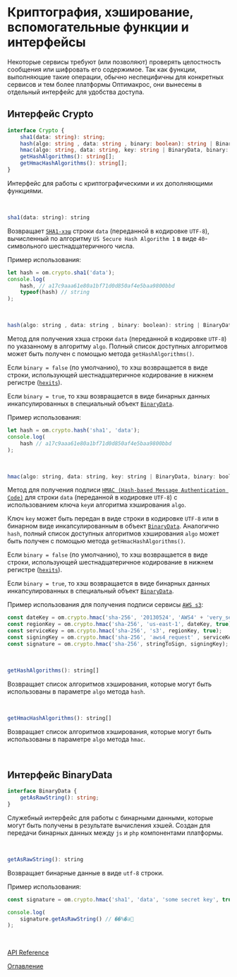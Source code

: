 # Криптография, хэширование, вспомогательные функции и интерфейсы

Некоторые сервисы требуют (или позволяют) проверять целостность сообщения или шифровать его содержимое. Так как функции, выполняющие такие операции, обычно неспецифичны для конкретных сервисов и тем более платформы Оптимакрос, они вынесены в отдельный интерфейс для удобства доступа.

## Интерфейс Crypto<a name="crypto"></a>
```ts
interface Crypto {
	sha1(data: string): string;
	hash(algo: string , data: string , binary: boolean): string | BinaryData;
	hmac(algo: string, data: string, key: string | BinaryData, binary: boolean): string | BinaryData;
	getHashAlgorithms(): string[];
	getHmacHashAlgorithms(): string[];
}
```
Интерфейс для работы с криптографическими и их дополняющими функциями.

&nbsp;

```js
sha1(data: string): string
```
Возвращает [`SHA1-хэш`](https://en.wikipedia.org/wiki/SHA-1) строки `data` (переданной в кодировке `UTF-8`), вычисленный по алгоритму `US Secure Hash Algorithm 1` в виде `40`-символьного шестнадцатеричного числа.

Пример использования:

```js
let hash = om.crypto.sha1('data');
console.log(
    hash, // a17c9aaa61e80a1bf71d0d850af4e5baa9800bbd
    typeof(hash) // string
);
```

&nbsp;

```js
hash(algo: string , data: string , binary: boolean): string | BinaryData
```
Метод для получения хэша строки `data` (переданной в кодировке `UTF-8`) по указанному в алгоритму `algo`. Полный список доступных алгоритмов может быть получен с помощью метода `getHashAlgorithms()`.

Если `binary = false` (по умолчанию), то хэш возвращается в виде строки, использующей шестнадцатеричное кодирование в нижнем регистре ([`hexits`](https://en.wiktionary.org/wiki/hexit)).

Если `binary = true`, то хэш возвращается в виде бинарных данных инкапсулированных в специальный объект [`BinaryData`](#binarydata).

Пример использования:

```js
let hash = om.crypto.hash('sha1', 'data');
console.log(
    hash // a17c9aaa61e80a1bf71d0d850af4e5baa9800bbd
);
```

&nbsp;

```js
hmac(algo: string, data: string, key: string | BinaryData, binary: boolean): string | BinaryData
```
Метод для получения подписи [`HMAC (Hash-based Message Authentication Code)`](https://ru.wikipedia.org/wiki/HMAC) для строки `data` (переданной в кодировке `UTF-8`) с использованием ключа `key`и алгоритма хэширования `algo`.

Ключ `key` может быть передан в виде строки в кодировке `UTF-8` или в бинарном виде инкапсулированным в объект [`BinaryData`](#binarydata). Аналогично `hash`, полный список доступных алгоритмов хэширования `algo` может быть получен с помощью метода `getHmacHashAlgorithms()`.

Если `binary = false` (по умолчанию), то хэш возвращается в виде строки, использующей шестнадцатеричное кодирование в нижнем регистре ([`hexits`](https://en.wiktionary.org/wiki/hexit)).

Если `binary = true`, то хэш возвращается в виде бинарных данных инкапсулированных в специальный объект [`BinaryData`](#binarydata).

Пример использования для получения подписи сервисы [`AWS s3`](https://docs.aws.amazon.com/AmazonS3/latest/API/sigv4-streaming.html):

```js
const dateKey = om.crypto.hmac('sha-256', '20130524', 'AWS4' + 'very_secret_key', true);
const regionKey = om.crypto.hmac('sha-256', 'us-east-1', dateKey, true);
const serviceKey = om.crypto.hmac('sha-256', 's3', regionKey, true);
const signingKey = om.crypto.hmac('sha-256', 'aws4_request' , serviceKey, true);
const signature = om.crypto.hmac('sha-256', stringToSign, signingKey);
```

&nbsp;

```js
getHashAlgorithms(): string[]
```
Возвращает список алгоритмов хэширования, которые могут быть использованы в параметре `algo` метода `hash`.

&nbsp;

```js
getHmacHashAlgorithms(): string[]
```
Возвращает список алгоритмов хэширования, которые могут быть использованы в параметре `algo` метода `hmac`.

&nbsp;

## Интерфейс BinaryData<a name="binarydata"></a>
```ts
interface BinaryData {
    getAsRawString(): string;
}
```
Служебный интерфейс для работы с бинарными данными, которые могут быть получены в результате вычисления хэшей. Создан для передачи бинарных данных между `js` и `php` компонентами платформы.

&nbsp;

```js
getAsRawString(): string
```
Возвращает бинарные данные в виде `utf-8` строки.

Пример использования:

```js
const signature = om.crypto.hmac('sha1', 'data', 'some secret key', true);

console.log(
    signature.getAsRawString() // ��%�a
);
```

&nbsp;

[API Reference](./API.md)

[Оглавление](../README.md)

